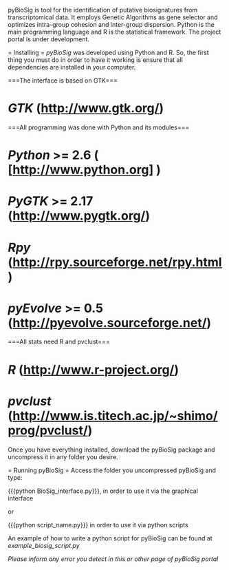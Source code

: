 pyBioSig is tool for the identification of putative biosignatures from transcriptomical data. It employs Genetic Algorithms as gene selector and optimizes intra-group cohesion and inter-group dispersion. Python is the main programming language and R is the statistical framework. The project portal is under development.

= Installing =
*pyBioSig* was developed using Python and R. So, the first thing you must do in order to have it working is ensure that all dependencies are installed in your computer.

===The interface is based on GTK===
  # *GTK* (http://www.gtk.org/)

===All programming was done with Python and its modules===
  # *Python* >= 2.6 ( [http://www.python.org] )
  # *PyGTK* >= 2.17 (http://www.pygtk.org/)
  # *Rpy* (http://rpy.sourceforge.net/rpy.html)
  # *pyEvolve* >= 0.5 (http://pyevolve.sourceforge.net/)

===All stats need R and pvclust===
  # *R* (http://www.r-project.org/)
  # *pvclust* (http://www.is.titech.ac.jp/~shimo/prog/pvclust/)


Once you have everything installed, download the pyBioSig package and uncompress it in any folder you desire. 

= Running pyBioSig =
Access the folder you uncompressed pyBioSig and type:

{{{python BioSig_interface.py}}}, in order to use it via the graphical interface

or

{{{python script_name.py}}} in order to use it via python scripts

An example of how to write a python script for pyBioSig can be found at _example_biosig_script.py_



_Please inform any error you detect in this or other page of pyBioSig portal_


